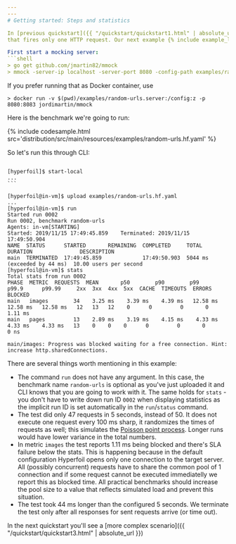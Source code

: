 ```yaml
---
---
# Getting started: Steps and statistics

In [previous quickstart]({{ "/quickstart/quickstart1.html" | absolute_url }}) you created a benchmark
that fires only one HTTP request. Our next example {% include example_link.md src='random-urls.hf.yaml' %} is going to hit random URLs at this server with 10 requests per second. We'll see how to generate random data and collect statistics for different URLs.

First start a mocking server:
```shell
> go get github.com/jmartin82/mmock
> mmock -server-ip localhost -server-port 8080 -config-path examples/random-urls.server
```
If you prefer running that as Docker container, use
```shell
> docker run -v $(pwd)/examples/random-urls.server:/config:z -p 8080:8083 jordimartin/mmock
```

Here is the benchmark we're going to run:

{% include codesample.html src='distribution/src/main/resources/examples/random-urls.hf.yaml' %}

So let's run this through CLI:
<pre class="nohighlight hljs"><code>
[hyperfoil]$ start-local
...
```

[hyperfoil@in-vm]$ upload examples/random-urls.hf.yaml
...
[hyperfoil@in-vm]$ run
Started run 0002
Run 0002, benchmark random-urls
Agents: in-vm[STARTING]
Started: 2019/11/15 17:49:45.859    Terminated: 2019/11/15 17:49:50.904
<span class="hfcaption">NAME  STATUS      STARTED       REMAINING  COMPLETED     TOTAL DURATION               DESCRIPTION</span>
main  TERMINATED  17:49:45.859             17:49:50.903  5044 ms (exceeded by 44 ms)  10.00 users per second
[hyperfoil@in-vm]$ stats
Total stats from run 0002
<span class="hfcaption">PHASE  METRIC  REQUESTS  MEAN       p50        p90        p99        p99.9      p99.99     2xx  3xx  4xx  5xx  CACHE  TIMEOUTS  ERRORS  BLOCKED</span>
main   images        34    3.25 ms    3.39 ms    4.39 ms   12.58 ms   12.58 ms   12.58 ms   12   13   12    0      0         0       0    1.11 ms
main   pages         13    2.89 ms    3.19 ms    4.15 ms    4.33 ms    4.33 ms    4.33 ms   13    0    0    0      0         0       0       0 ns

main/images: Progress was blocked waiting for a free connection. Hint: increase http.sharedConnections.
</code></pre>
There are several things worth mentioning in this example:
- The command `run` does not have any argument. In this case, the benchmark name `random-urls` is optional as you've just uploaded it and CLI knows that you are going to work with it. The same holds for `stats` - you don't have to write down run ID `0002` when displaying statistics as the implicit run ID is set automatically in the `run`/`status` command.
- The test did only 47 requests in 5 seconds, instead of 50. It does not execute one request every 100 ms sharp, it randomizes the times of requests as well; this simulates the [Poisson point process](https://en.wikipedia.org/wiki/Poisson_point_process). Longer runs would have lower variance in the total numbers.
- In metric `images` the test reports 1.11 ms being blocked and there's SLA failure below the stats. This is happening because in the default configuration Hyperfoil opens only one connection to the target server. All (possibly concurrent) requests have to share the common pool of 1 connection and if some request cannot be executed immediatelly we report this as blocked time. All practical benchmarks should increase the pool size to a value that reflects simulated load and prevent this situation.
- The test took 44 ms longer than the configured 5 seconds. We terminate the test only after all responses for sent requests arrive (or time out).

In the next quickstart you'll see a [more complex scenario]({{ "/quickstart/quickstart3.html" | absolute_url }})
